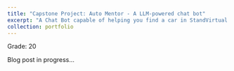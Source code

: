 ```yaml
---
title: "Capstone Project: Auto Mentor - A LLM-powered chat bot"
excerpt: "A Chat Bot capable of helping you find a car in StandVirtual & vehicle price appraisal using UMAP.<br/><img src='/images/automentor.jpeg'><br/><br/>"
collection: portfolio
---
```


Grade: 20

Blog post in progress...
